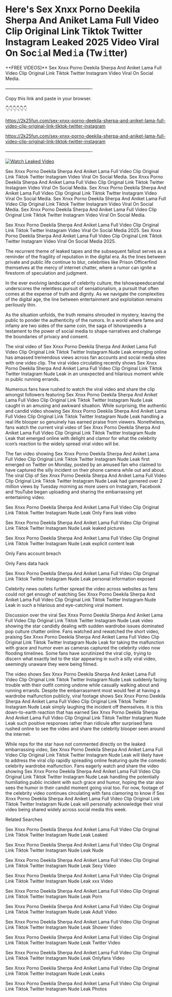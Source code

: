 # Here's Sex ️Xnxx ️Porno Deekila Sherpa And Aniket Lama Full Video Clip Original Link Tiktok Twitter Instagram Leaked 2025 Video Viral On Soc𝚒al Med𝚒a (Tw𝚒tter)

++FREE VIDEOS]** Sex ️Xnxx ️Porno Deekila Sherpa And Aniket Lama Full Video Clip Original Link Tiktok Twitter Instagram Video Viral On Social Media.

———————————————————-

Copy this link and paste in your browser.

👇👇👇👇👇👇

https://2k25fun.com/sex-️xnxx-️porno-deekila-sherpa-and-aniket-lama-full-video-clip-original-link-tiktok-twitter-instagram

https://2k25fun.com/sex-️xnxx-️porno-deekila-sherpa-and-aniket-lama-full-video-clip-original-link-tiktok-twitter-instagram

———————————————————-

[![Watch Leaked Video](https://miro.medium.com/v2/resize:fit:828/format:webp/1*cilzJN44JGOrTw9NJCrNHA.gif "Watch Leaked Video")](https://2k25fun.com/sex-️xnxx-️porno-deekila-sherpa-and-aniket-lama-full-video-clip-original-link-tiktok-twitter-instagram)

Sex ️Xnxx ️Porno Deekila Sherpa And Aniket Lama Full Video Clip Original Link Tiktok Twitter Instagram Video Viral On Social Media. Sex ️Xnxx ️Porno Deekila Sherpa And Aniket Lama Full Video Clip Original Link Tiktok Twitter Instagram Video Viral On Social Media. Sex ️Xnxx ️Porno Deekila Sherpa And Aniket Lama Full Video Clip Original Link Tiktok Twitter Instagram Video Viral On Social Media. Sex ️Xnxx ️Porno Deekila Sherpa And Aniket Lama Full Video Clip Original Link Tiktok Twitter Instagram Video Viral On Social Media. Sex ️Xnxx ️Porno Deekila Sherpa And Aniket Lama Full Video Clip Original Link Tiktok Twitter Instagram Video Viral On Social Media.

Sex ️Xnxx ️Porno Deekila Sherpa And Aniket Lama Full Video Clip Original Link Tiktok Twitter Instagram Video Viral On Social Media 2025. Sex ️Xnxx ️Porno Deekila Sherpa And Aniket Lama Full Video Clip Original Link Tiktok Twitter Instagram Video Viral On Social Media 2025.

The recurrent theme of leaked tapes and the subsequent fallout serves as a reminder of the fragility of reputation in the digital era. As the lines between private and public life continue to blur, celebrities like Prison Officerfind themselves at the mercy of internet chatter, where a rumor can ignite a firestorm of speculation and judgment.

In the ever evolving landscape of celebrity culture, the Ishowspeedscandal underscores the relentless pursuit of sensationalism, a pursuit that often comes at the expense of truth and dignity. As we navigate the complexities of the digital age, the line between entertainment and exploitation remains perilously thin.

As the situation unfolds, the truth remains shrouded in mystery, leaving the public to ponder the authenticity of the rumors. In a world where fame and infamy are two sides of the same coin, the saga of Ishowspeedis a testament to the power of social media to shape narratives and challenge the boundaries of privacy and consent.

The viral video of Sex ️Xnxx ️Porno Deekila Sherpa And Aniket Lama Full Video Clip Original Link Tiktok Twitter Instagram Nude Leak emerging online has amassed tremendous views across fan accounts and social media sites with one video clip. The viral video circulating recently shows Sex ️Xnxx ️Porno Deekila Sherpa And Aniket Lama Full Video Clip Original Link Tiktok Twitter Instagram Nude Leak in an unexpected and hilarious moment while in public running errands.

Numerous fans have rushed to watch the viral video and share the clip amongst followers featuring Sex ️Xnxx ️Porno Deekila Sherpa And Aniket Lama Full Video Clip Original Link Tiktok Twitter Instagram Nude Leak caught in an amusing and awkward situation. While surprising, the authentic and candid video showing Sex ️Xnxx ️Porno Deekila Sherpa And Aniket Lama Full Video Clip Original Link Tiktok Twitter Instagram Nude Leak handling a real life blooper so genuinely has earned praise from viewers. Nonetheless, fans watch the current viral video of Sex ️Xnxx ️Porno Deekila Sherpa And Aniket Lama Full Video Clip Original Link Tiktok Twitter Instagram Nude Leak that emerged online with delight and clamor for what the celebrity icon’s reaction to the widely spread viral video will be.

The fan video showing Sex ️Xnxx ️Porno Deekila Sherpa And Aniket Lama Full Video Clip Original Link Tiktok Twitter Instagram Nude Leak first emerged on Twitter on Monday, posted by an amused fan who claimed to have captured the silly incident on their phone camera while out and about. The viral Clip of Sex ️Xnxx ️Porno Deekila Sherpa And Aniket Lama Full Video Clip Original Link Tiktok Twitter Instagram Nude Leak had garnered over 2 million views by Tuesday morning as more users on Instagram, Facebook and YouTube began uploading and sharing the embarrassing yet entertaining video.

Sex ️Xnxx ️Porno Deekila Sherpa And Aniket Lama Full Video Clip Original Link Tiktok Twitter Instagram Nude Leak Only Fans leak video

Sex ️Xnxx ️Porno Deekila Sherpa And Aniket Lama Full Video Clip Original Link Tiktok Twitter Instagram Nude Leak leaked pictures

Sex ️Xnxx ️Porno Deekila Sherpa And Aniket Lama Full Video Clip Original Link Tiktok Twitter Instagram Nude Leak explicit content leak

Only Fans account breach

Only Fans data hack

Sex ️Xnxx ️Porno Deekila Sherpa And Aniket Lama Full Video Clip Original Link Tiktok Twitter Instagram Nude Leak personal information exposed

Celebrity news outlets further spread the video across websites as fans could not get enough of watching Sex ️Xnxx ️Porno Deekila Sherpa And Aniket Lama Full Video Clip Original Link Tiktok Twitter Instagram Nude Leak in such a hilarious and eye-catching viral moment.

Discussion over the viral Sex ️Xnxx ️Porno Deekila Sherpa And Aniket Lama Full Video Clip Original Link Tiktok Twitter Instagram Nude Leak video showing the star candidly dealing with sudden wardrobe issues dominated pop culture chatter online. Fans watched and rewatched the short video, praising Sex ️Xnxx ️Porno Deekila Sherpa And Aniket Lama Full Video Clip Original Link Tiktok Twitter Instagram Nude Leak for taking the malfunction with grace and humor even as cameras captured the celebrity video now flooding timelines. Some fans have scrutinized the viral clip, trying to discern what exactly led to the star appearing in such a silly viral video, seemingly unaware they were being filmed.

The video shows Sex ️Xnxx ️Porno Deekila Sherpa And Aniket Lama Full Video Clip Original Link Tiktok Twitter Instagram Nude Leak suddenly facing trouble with their outfit coming undone while casually walking about and running errands. Despite the embarrassment most would feel at having a wardrobe malfunction publicly, viral footage shows Sex ️Xnxx ️Porno Deekila Sherpa And Aniket Lama Full Video Clip Original Link Tiktok Twitter Instagram Nude Leak simply laughing the incident off themselves. It is this down-to-earth reaction that has earned Sex ️Xnxx ️Porno Deekila Sherpa And Aniket Lama Full Video Clip Original Link Tiktok Twitter Instagram Nude Leak such positive responses rather than ridicule after surprised fans rushed online to see the video and share the celebrity blooper seen around the internet.

While reps for the star have not commented directly on the leaked embarrassing video, Sex ️Xnxx ️Porno Deekila Sherpa And Aniket Lama Full Video Clip Original Link Tiktok Twitter Instagram Nude Leak will likely have to address the viral clip rapidly spreading online featuring quite the comedic celebrity wardrobe malfunction. Fans eagerly watch and share the video showing Sex ️Xnxx ️Porno Deekila Sherpa And Aniket Lama Full Video Clip Original Link Tiktok Twitter Instagram Nude Leak handling the potentially humiliating public incident with such grace and humor, hoping the star also sees the humor in their candid moment going viral too. For now, footage of the celebrity video continues circulating with fans clamoring to know if Sex ️Xnxx ️Porno Deekila Sherpa And Aniket Lama Full Video Clip Original Link Tiktok Twitter Instagram Nude Leak will personally acknowledge their viral video being shared widely across social media this week.

Related Searches

Sex ️Xnxx ️Porno Deekila Sherpa And Aniket Lama Full Video Clip Original Link Tiktok Twitter Instagram Nude Leak Leaked

Sex ️Xnxx ️Porno Deekila Sherpa And Aniket Lama Full Video Clip Original Link Tiktok Twitter Instagram Nude Leak Nude

Sex ️Xnxx ️Porno Deekila Sherpa And Aniket Lama Full Video Clip Original Link Tiktok Twitter Instagram Nude Leak Sexy Video

Sex ️Xnxx ️Porno Deekila Sherpa And Aniket Lama Full Video Clip Original Link Tiktok Twitter Instagram Nude Leak xxx Video

Sex ️Xnxx ️Porno Deekila Sherpa And Aniket Lama Full Video Clip Original Link Tiktok Twitter Instagram Nude Leak Porn

Sex ️Xnxx ️Porno Deekila Sherpa And Aniket Lama Full Video Clip Original Link Tiktok Twitter Instagram Nude Leak Adult Video

Sex ️Xnxx ️Porno Deekila Sherpa And Aniket Lama Full Video Clip Original Link Tiktok Twitter Instagram Nude Leak Shower Video

Sex ️Xnxx ️Porno Deekila Sherpa And Aniket Lama Full Video Clip Original Link Tiktok Twitter Instagram Nude Leak Twitter Video

Sex ️Xnxx ️Porno Deekila Sherpa And Aniket Lama Full Video Clip Original Link Tiktok Twitter Instagram Nude Leak Onlyfans Video

Sex ️Xnxx ️Porno Deekila Sherpa And Aniket Lama Full Video Clip Original Link Tiktok Twitter Instagram Nude Leak Leaks

Sex ️Xnxx ️Porno Deekila Sherpa And Aniket Lama Full Video Clip Original Link Tiktok Twitter Instagram Nude Leak Photos